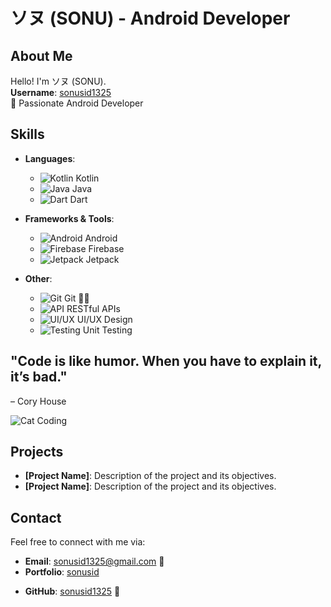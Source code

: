 # ソヌ (SONU) - Android Developer

## About Me
Hello! I'm ソヌ (SONU).  
**Username**: [sonusid1325](https://github.com/sonusid1325)  
🚀 Passionate Android Developer

## Skills
- **Languages**: 
  - ![Kotlin](https://img.shields.io/badge/-Kotlin-7F52FF?style=flat&logo=kotlin&logoColor=white)  Kotlin 
  - ![Java](https://img.shields.io/badge/-Java-007396?style=flat&logo=java&logoColor=white)  Java 
  - ![Dart](https://img.shields.io/badge/-Dart-0175C2?style=flat&logo=dart&logoColor=white)  Dart 
  
- **Frameworks & Tools**:
  - ![Android](https://img.shields.io/badge/-Android-3DDC84?style=flat&logo=android&logoColor=white) Android 
  - ![Firebase](https://img.shields.io/badge/-Firebase-FFCB2F?style=flat&logo=firebase&logoColor=white) Firebase 
  - ![Jetpack](https://img.shields.io/badge/-Jetpack-000000?style=flat&logo=android&logoColor=white) Jetpack 

- **Other**:
  - ![Git](https://img.shields.io/badge/-Git-F05032?style=flat&logo=git&logoColor=white) Git 🧑‍💻
  - ![API](https://img.shields.io/badge/-RESTful%20API-00D15E?style=flat&logo=swagger&logoColor=white) RESTful APIs 
  - ![UI/UX](https://img.shields.io/badge/-UI%2FUX%20Design-FF69B4?style=flat&logo=figma&logoColor=white) UI/UX Design
  - ![Testing](https://img.shields.io/badge/-Unit%20Testing-33CC33?style=flat&logo=jasmine&logoColor=white) Unit Testing 

## "Code is like humor. When you have to explain it, it’s bad."  
– Cory House

![Cat Coding](https://media.giphy.com/media/JIX9t2j0ZTN9S/giphy.gif)

## Projects
- **[Project Name]**: Description of the project and its objectives.
- **[Project Name]**: Description of the project and its objectives.

## Contact
Feel free to connect with me via:
- **Email**: sonusid1325@gmail.com 📧
- **Portfolio**: [sonusid](https://sonusid.me)
<!-- - **LinkedIn**: [LinkedIn Profile](https://www.linkedin.com/in/sonu) -->
- **GitHub**: [sonusid1325](https://github.com/sonusid1325) 🐙
